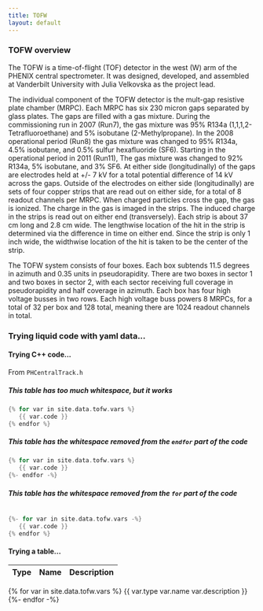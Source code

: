 ```yaml
---
title: TOFW
layout: default
---
```


### TOFW overview

The TOFW is a time-of-flight (TOF) detector in the west (W) arm of the PHENIX central
spectrometer.  It was designed, developed, and assembled at Vanderbilt University with
Julia Velkovska as the project lead.

The individual component of the TOFW detector is the mult-gap resistive plate chamber
(MRPC).  Each MRPC has six 230 micron gaps separated by glass plates.  The gaps are filled
with a gas mixture.  During the commissioning run in 2007 (Run7), the gas mixture was 95%
R134a (1,1,1,2-Tetrafluoroethane) and 5% isobutane (2-Methylpropane).  In the 2008
operational period (Run8) the gas mixture was changed to 95% R134a, 4.5% isobutane, and
0.5% sulfur hexafluoride (SF6).  Starting in the operational period in 2011 (Run11), The
gas mixture was changed to 92% R134a, 5% isobutane, and 3% SF6.  At either side
(longitudinally) of the gaps are electrodes held at +/- 7 kV for a total potential
difference of 14 kV across the gaps.  Outside of the electrodes on either side
(longitudinally) are sets of four copper strips that are read out on either side, for a
total of 8 readout channels per MRPC.  When charged particles cross the gap, the gas is
ionized.  The charge in the gas is imaged in the strips.  The induced charge in the strips
is read out on either end (transversely).  Each strip is about 37 cm long and 2.8 cm wide.
The lengthwise location of the hit in the strip is determined via the difference in time
on either end.  Since the strip is only 1 inch wide, the widthwise location of the hit is
taken to be the center of the strip.

The TOFW system consists of four boxes.  Each box subtends 11.5 degrees in azimuth and
0.35 units in pseudorapidity.  There are two boxes in sector 1 and two boxes in sector 2,
with each sector receiving full coverage in pseudorapidity and half coverage in azimuth.
Each box has four high voltage busses in two rows.  Each high voltage buss powers 8 MRPCs,
for a total of 32 per box and 128 total, meaning there are 1024 readout channels in total.



### Trying liquid code with yaml data...

#### Trying C++ code...

From `PHCentralTrack.h`

##### This table has too much whitespace, but it works

```c++
{% for var in site.data.tofw.vars %}
   {{ var.code }}
{% endfor %}
```

##### This table has the whitespace removed from the `endfor` part of the code

```c++
{% for var in site.data.tofw.vars %}
   {{ var.code }}
{%- endfor -%}
```

##### This table has the whitespace removed from the `for` part of the code

```c++

{%- for var in site.data.tofw.vars -%}
   {{ var.code }}
{% endfor %}
```



#### Trying a table...

|  Type  |  Name  |  Description  |
| ------ | ------ | ------------- |
{% for var in site.data.tofw.vars %}
   {{ var.type var.name var.description }}
{%- endfor -%}



